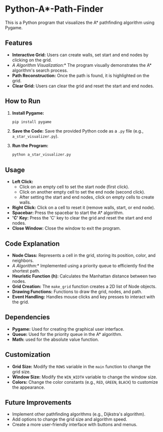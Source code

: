# Python-A*-Path-Finder

This is a Python program that visualizes the A* pathfinding algorithm using Pygame.

## Features

* **Interactive Grid:** Users can create walls, set start and end nodes by clicking on the grid.
* **A* Algorithm Visualization:** The program visually demonstrates the A* algorithm's search process.
* **Path Reconstruction:** Once the path is found, it is highlighted on the grid.
* **Clear Grid:** Users can clear the grid and reset the start and end nodes.

## How to Run

1.  **Install Pygame:**
    ```bash
    pip install pygame
    ```

2.  **Save the Code:** Save the provided Python code as a `.py` file (e.g., `a_star_visualizer.py`).

3.  **Run the Program:**
    ```bash
    python a_star_visualizer.py
    ```

## Usage

* **Left Click:**
    * Click on an empty cell to set the start node (first click).
    * Click on another empty cell to set the end node (second click).
    * After setting the start and end nodes, click on empty cells to create walls.
* **Right Click:** Click on a cell to reset it (remove walls, start, or end node).
* **Spacebar:** Press the spacebar to start the A* algorithm.
* **'C' Key:** Press the 'C' key to clear the grid and reset the start and end nodes.
* **Close Window:** Close the window to exit the program.

## Code Explanation

* **Node Class:** Represents a cell in the grid, storing its position, color, and neighbors.
* **A* Algorithm:** Implemented using a priority queue to efficiently find the shortest path.
* **Heuristic Function (h):** Calculates the Manhattan distance between two nodes.
* **Grid Creation:** The `make_grid` function creates a 2D list of Node objects.
* **Drawing Functions:** Functions to draw the grid, nodes, and path.
* **Event Handling:** Handles mouse clicks and key presses to interact with the grid.

## Dependencies

* **Pygame:** Used for creating the graphical user interface.
* **Queue:** Used for the priority queue in the A* algorithm.
* **Math:** used for the absolute value function.

## Customization

* **Grid Size:** Modify the `ROWS` variable in the `main` function to change the grid size.
* **Window Size:** Modify the `WIN_WIDTH` variable to change the window size.
* **Colors:** Change the color constants (e.g., `RED`, `GREEN`, `BLACK`) to customize the appearance.

## Future Improvements

* Implement other pathfinding algorithms (e.g., Dijkstra's algorithm).
* Add options to change the grid size and algorithm speed.
* Create a more user-friendly interface with buttons and menus.